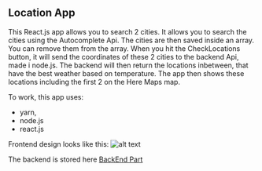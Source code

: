 ## Location App

This React.js app allows you to search 2 cities. It allows you to search the cities using the Autocomplete Api. The cities are then saved inside an array. You can remove them from the array. When you hit the CheckLocations button, it will send the coordinates of these 2 cities to the backend Api, made i node.js. The backend will then return the locations inbetween, that have the best weather based on temperature. The app then shows these locations including the first 2 on the Here Maps map. 

To work, this app uses:
- yarn, 
- node.js
- react.js

Frontend design looks like this:
![alt text](https://github.com/fpv-life/LocationApp-FrontEnd/blob/master/FrontEnd.png)

The backend is stored here [BackEnd Part](https://github.com/fpv-life/LocationApp-BackEnd "BackEnd Part") 
